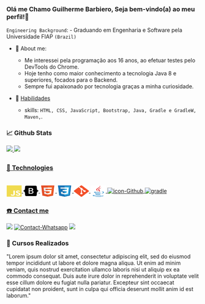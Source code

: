 ### Olá me Chamo Guilherme Barbiero, Seja bem-vindo(a) ao meu perfil!👋 

 `Engineering Background`: - Graduando em Engenharia e Software pela Universidade FIAP  `(Brazil)`
    
- 💬 About me:
    - Me interessei pela programação aos 16 anos, ao efetuar testes pelo DevTools do Chrome.
    - Hoje tenho como maior conhecimento a tecnologia Java 8 e superiores, focados para o Backend.
    - Sempre fui apaixonado por tecnologia graças a minha curiosidade.
- 🌱 <ins>Habilidades </ins> <br>

  - skills: `HTML, CSS, JavaScript, Bootstrap, Java, Gradle e GradleW, Maven,`. <br>
  

### 📈 Github Stats

<div>
  <a href="https://github.com/GuiBarbiero">
  <img height="160em" src="https://github-readme-stats.vercel.app/api?username=GuiBarbiero&show_icons=true&theme=dark&include_all_commits=true&count_private=true"/>
  <img height="160em" src="https://github-readme-stats.vercel.app/api/top-langs/?username=GuiBarbiero&layout=compact&langs_count=7&theme=dark"/>
</div> <!--<br>-->

<!-- [![GitHub Streak](https://streak-stats.demolab.com/?user=renato-albuquerque&theme=dark)](https://git.io/streak-stats) -->

##

### 🚀 Technologies 

<div style="display: inline_block"><br>
  <img align="center" alt="icon-Js" height="30" width="40" src="https://raw.githubusercontent.com/devicons/devicon/master/icons/javascript/javascript-plain.svg">
   <img align="center" alt="icon-Bootstrap" height="35" width="40" src="https://raw.githubusercontent.com/devicons/devicon/master/icons/bootstrap/bootstrap-plain.svg">
  <img align="center" alt="icon-HTML" height="30" width="40" src="https://raw.githubusercontent.com/devicons/devicon/master/icons/html5/html5-original.svg">
  <img align="center" alt="icon-CSS" height="30" width="40" src="https://raw.githubusercontent.com/devicons/devicon/master/icons/css3/css3-original.svg">
  <img align="center" alt="icon-Git" height="30" width="40" src="https://raw.githubusercontent.com/devicons/devicon/master/icons/git/git-original.svg">
 <img align="center" alt="java" height="30" width="40" src="https://raw.githubusercontent.com/devicons/devicon/master/icons/java/java-original.svg">
  <img align="center" alt="icon-Github" height="33" width="43" src="https://skillicons.dev/icons?i=github">
 <img align="center" alt="gradle" height="33" width="43" src="https://skillicons.dev/icons?i=gradle">


  

  
</div>

### ☎️ Contact me 
<div> 
  <a href = "mailto:emaildogbs@gmail.com"><img src="https://img.shields.io/badge/-Gmail-%23333?style=for-the-badge&logo=gmail&logoColor=white" target="_blank"></a>
  <a href="https://wa.me/+5511952048945" target="_blank"><img alt="Contact-Whatsapp" src="https://img.shields.io/badge/WhatsApp-25D366?style=for-the-badge&logo=whatsapp&logoColor=white"><a/>
  <a href="https://www.linkedin.com/in/guilherme-barbiero-dos-santos-b38339249/" target="_blank"><img src="https://img.shields.io/badge/-LinkedIn-%230077B5?style=for-the-badge&logo=linkedin&logoColor=white" target="_blank"></a> 

</div>

### 🎩 Cursos Realizados
"Lorem ipsum dolor sit amet, consectetur adipiscing elit, sed do eiusmod tempor incididunt ut labore et dolore magna aliqua. Ut enim ad minim veniam, quis nostrud exercitation ullamco laboris nisi ut aliquip ex ea commodo consequat. Duis aute irure dolor in reprehenderit in voluptate velit esse cillum dolore eu fugiat nulla pariatur. Excepteur sint occaecat cupidatat non proident, sunt in culpa qui officia deserunt mollit anim id est laborum."

